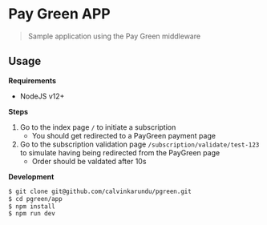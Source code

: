 # Pay Green APP

> Sample application using the Pay Green middleware

## Usage

**Requirements**

- NodeJS v12+

**Steps**

1. Go to the index page `/` to initiate a subscription
   - You should get redirected to a PayGreen payment page
2. Go to the subscription validation page `/subscription/validate/test-123` to simulate having being redirected from the PayGreen page
   - Order should be valdated after 10s

**Development**

```bash
$ git clone git@github.com/calvinkarundu/pgreen.git
$ cd pgreen/app
$ npm install
$ npm run dev
```